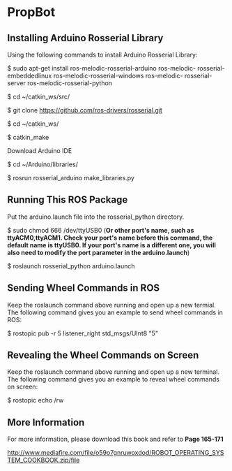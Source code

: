 # PropBot

## Installing Arduino Rosserial Library

Using the following commands to install Arduino Rosserial Library:

$ sudo apt-get install ros-melodic-rosserial-arduino ros-melodic- rosserial-embeddedlinux ros-melodic-rosserial-windows ros-melodic- rosserial-server ros-melodic-rosserial-python

$ cd ~/catkin_ws/src/

$ git clone https://github.com/ros-drivers/rosserial.git

$ cd ~/catkin_ws/

$ catkin_make

Download Arduino IDE

$ cd ~/Arduino/libraries/

$ rosrun rosserial_arduino make_libraries.py

## Running This ROS Package

Put the arduino.launch file into the rosserial_python directory.

$ sudo chmod 666 /dev/ttyUSB0 (**Or other port's name, such as ttyACM0,ttyACM1. Check your port's name before this command, the default name is ttyUSB0. If your port's name is a different one, you will also need to modify the port parameter in the arduino.launch**)

$ roslaunch rosserial_python arduino.launch

## Sending Wheel Commands in ROS

Keep the roslaunch command above running and open up a new termial. The following command gives you an example to send wheel commands in ROS:

$ rostopic pub -r 5 listener_right std_msgs/UInt8 "5"

## Revealing the Wheel Commands on Screen

Keep the roslaunch command above running and open up a new terminal. The following command gives you an example to reveal wheel commands on screen:

$ rostopic echo /rw

## More Information

For more information, please download this book and refer to **Page 165-171**

http://www.mediafire.com/file/o59o7gnruwoxdod/ROBOT_OPERATING_SYSTEM_COOKBOOK.zip/file

